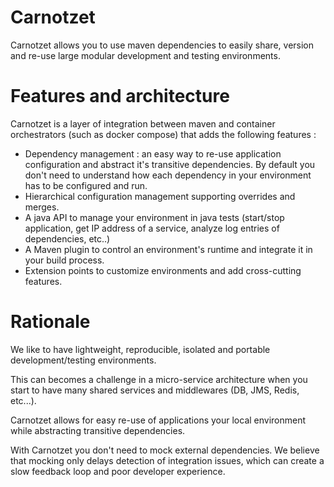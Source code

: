 # Carnotzet
Carnotzet allows you to use maven dependencies to easily share, version and re-use large modular development and testing environments.

# Features and architecture
Carnotzet is a layer of integration between maven and container orchestrators (such as docker compose) that adds the following features : 

- Dependency management : an easy way to re-use application configuration and abstract it's transitive dependencies. 
By default you don't need to understand how each dependency in your environment has to be configured and run.
- Hierarchical configuration management supporting overrides and merges.
- A java API to manage your environment in java tests (start/stop application, get IP address of a service, analyze log entries of dependencies, etc..)
- A Maven plugin to control an environment's runtime and integrate it in your build process.
- Extension points to customize environments and add cross-cutting features.

# Rationale
We like  to have lightweight, reproducible, isolated and portable development/testing environments.

This can becomes a challenge in a micro-service architecture when you start to have many shared services and middlewares (DB, JMS, Redis, etc...).

Carnotzet allows for easy re-use of applications your local environment while abstracting transitive dependencies.

With Carnotzet you don't need to mock external dependencies. We believe that mocking only delays detection of integration issues, which can create a slow feedback loop and poor developer experience.


